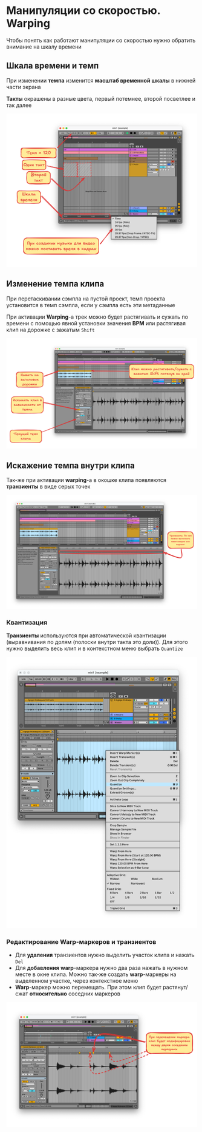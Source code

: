 # Манипуляции со скоростью. Warping

Чтобы понять как работают манипуляции со скоростью нужно обратить внимание на шкалу времени

## Шкала времени и темп

При изменении **темпа** изменится **масштаб временной шкалы** в нижней части экрана

**Такты** окрашены в разные цвета, первый потемнее, второй посветлее и так далее

![image](./images/time.png)

## Изменение темпа клипа

При перетаскивании сэмпла на пустой проект, темп проекта установится в темп сэмпла, если у сэмпла есть эти метаданные

При активации **Warping**-а трек можно будет растягивать и сужать по времени с помощью явной установки значения **BPM** или растягивая клип на дорожке с зажатым `Shift`

![image](./images/wrapping.png)

## Искажение темпа внутри клипа

Так-же при активации **warping**-а в окошке клипа появляются **транзиенты** в виде серых точек

![image](./images/warp-markers.png)

### Квантизация

**Транзиенты** используются при автоматической квантизации (выравнивания по долям (полоски внутри такта это доли)). Для этого нужно выделить весь клип и в контекстном меню выбрать `Quantize`

![image](./images/quantize.png)

### Редактирование Warp-маркеров и транзиентов

- Для **удаления** транзиентов нужно выделить участок клипа и нажать `Del` 
- Для **добавления** **warp**-маркера  нужно два раза нажать в нужном месте в окне клипа. Можно так-же создать **warp**-маркеры на выделенном участке, через контекстное меню
- **Warp**-маркер можно перемещать. При этом клип будет растянут/сжат **относительно** соседних маркеров

![image](./images/warping.png)
